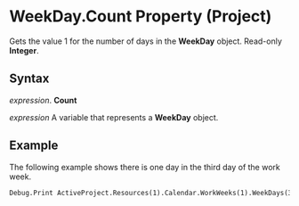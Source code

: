 
# WeekDay.Count Property (Project)

Gets the value 1 for the number of days in the  **WeekDay** object. Read-only **Integer**.


## Syntax

 _expression_. **Count**

 _expression_ A variable that represents a **WeekDay** object.


## Example

The following example shows there is one day in the third day of the work week.


```vb
Debug.Print ActiveProject.Resources(1).Calendar.WorkWeeks(1).WeekDays(3).Count
```

